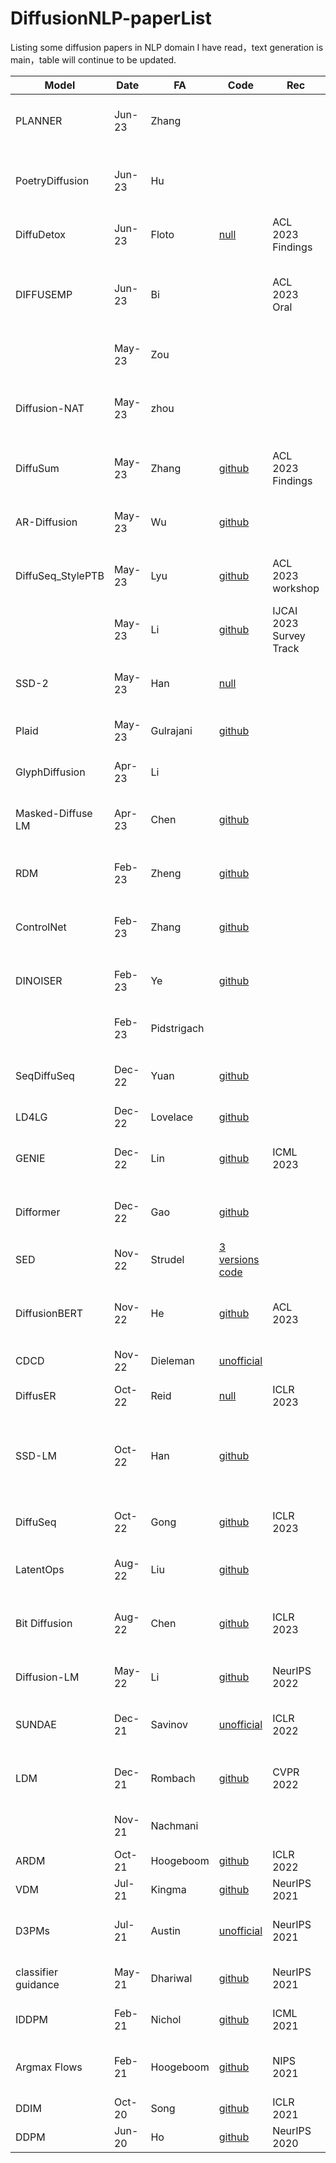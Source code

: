 # DiffusionNLP-paperList

Listing some diffusion papers in NLP domain I have read，text generation is main，table will continue to be updated.

| Model               | Date   | FA          | Code                                                         | Rec                     | Paper                                                        |
| ------------------- | ------ | ----------- | ------------------------------------------------------------ | ----------------------- | ------------------------------------------------------------ |
| PLANNER             | Jun-23 | Zhang       |                                                              |                         | [PLANNER: Generating Diversified   Paragraph via Latent Language Diffusion Model](https://arxiv.org/abs/2306.02531v1) |
| PoetryDiffusion     | Jun-23 | Hu          |                                                              |                         | [PoetryDiffusion:   Towards Joint Semantic and Metrical Manipulation in Poetry Generation](https://arxiv.org/abs/2306.08456v1) |
| DiffuDetox          | Jun-23 | Floto       | [null](https://github.com/D3Mlab/diffu-detox)                | ACL 2023  Findings      | [DiffuDetox: A Mixed Diffusion Model   for Text Detoxification](https://arxiv.org/abs/2306.08505v1) |
| DIFFUSEMP           | Jun-23 | Bi          |                                                              | ACL 2023 Oral           | [DiffusEmp: A   Diffusion Model-Based Framework with Multi-Grained Control for Empathetic   Response Generation](https://arxiv.org/abs/2306.01657v1) |
|                     | May-23 | Zou         |                                                              |                         | [A Survey of Diffusion Models in   Natural Language Processing](https://arxiv.org/abs/2305.14671v2) |
| Diffusion-NAT       | May-23 | zhou        |                                                              |                         | [Diffusion-NAT:   Self-Prompting Discrete Diffusion for Non-Autoregressive Text Generation](https://arxiv.org/abs/2305.04044) |
| DiffuSum            | May-23 | Zhang       | [github](https://github.com/hpzhang94/DiffuSum)              | ACL 2023  Findings      | [DiffuSum: Generation Enhanced   Extractive Summarization with Diffusion](https://arxiv.org/abs/2305.01735v2) |
| AR-Diffusion        | May-23 | Wu          | [github](https://github.com/wutong4012/AR-Diffusion)         |                         | [AR-Diffusion:   Auto-Regressive Diffusion Model for Text Generation](https://arxiv.org/abs/2305.09515v2) |
| DiffuSeq_StylePTB   | May-23 | Lyu         | [github](https://github.com/lvyiwei1/DiffuSeq_StylePTB)      | ACL 2023  workshop      | [Fine-grained Text Style Transfer   with Diffusion-Based Language Models](https://arxiv.org/abs/2305.19512v2) |
|                     | May-23 | Li          | [github](https://github.com/AoiDragon/Awesome-Text-Diffusion-Models) | IJCAI 2023 Survey Track | [Diffusion   Models for Non-autoregressive Text Generation: A Survey](https://arxiv.org/abs/2303.06574v2) |
| SSD-2               | May-23 | Han         | [null](https://github.com/xhan77/ssd-2)                      |                         | [SSD-2: Scaling and Inference-time   Fusion of Diffusion Language Models](https://arxiv.org/abs/2305.14771) |
| Plaid               | May-23 | Gulrajani   | [github](https://github.com/igul222/plaid)                   |                         | [Likelihood-Based   Diffusion Language Models](https://arxiv.org/abs/2305.18619v1) |
| GlyphDiffusion      | Apr-23 | Li          |                                                              |                         | [GlyphDiffusion: Text Generation as   Image Generation](https://arxiv.org/abs/2304.12519) |
| Masked-Diffuse LM   | Apr-23 | Chen        | [github](https://github.com/amazon-science/masked-diffusion-lm) |                         | [A Cheaper and   Better Diffusion Language Model with Soft-Masked Noise](https://arxiv.org/abs/2304.04746v1) |
| RDM                 | Feb-23 | Zheng       | [github](https://github.com/hkunlp/reparam-discrete-diffusion) |                         | [A reparameterized discrete diffusion   model for text generation](https://arxiv.org/abs/2302.05737) |
| ControlNet          | Feb-23 | Zhang       | [github](https://github.com/lllyasviel/ControlNet)           |                         | [Adding   Conditional Control to Text-to-Image Diffusion Models](https://arxiv.org/abs/2302.05543) |
| DINOISER            | Feb-23 | Ye          | [github](https://github.com/yegcjs/DINOISER)                 |                         | [DINOISER: diffused conditional   sequence learning by manipulating noises](https://arxiv.org/abs/2302.10025) |
|                     | Feb-23 | Pidstrigach |                                                              |                         | [Infinite-Dimensional   Diffusion Models for Function Spaces](https://arxiv.org/abs/2302.10130v1) |
| SeqDiffuSeq         | Dec-22 | Yuan        | [github](https://github.com/Yuanhy1997/SeqDiffuSeq)          |                         | [SeqDiffuSeq: Text Diffusion with   Encoder-Decoder Transformers](https://arxiv.org/abs/2212.10325v5) |
| LD4LG               | Dec-22 | Lovelace    | [github](https://github.com/justinlovelace/latent-diffusion-for-language) |                         | [Latent   Diffusion for Language Generation](https://arxiv.org/abs/2212.09462v1) |
| GENIE               | Dec-22 | Lin         | [github](https://github.com/microsoft/ProphetNet/tree/master/GENIE) | ICML 2023               | [GENIE: large scale pre-training for   text generation with diffusion model](https://arxiv.org/abs/2212.11685v2) |
| Difformer           | Dec-22 | Gao         | [github](https://github.com/zhjgao/difformer)                |                         | [Difformer:Empowering   diffusion model on embedding space for text generation](https://arxiv.org/abs/2212.09412v2) |
| SED                 | Nov-22 | Strudel     | [3 versions code](https://github.com/MattyChoi/Text-SED)     |                         | [Self-conditioned Embedding   Diffusion for Text Generation](https://arxiv.org/abs/2211.04236v1) |
| DiffusionBERT       | Nov-22 | He          | [github](https://github.com/Hzfinfdu/Diffusion-BERT)         | ACL 2023                | [DiffusionBERT:   Improving Generative Masked Language Models with Diffusion Models](https://arxiv.org/abs/2211.15029v2) |
| CDCD                | Nov-22 | Dieleman    | [unofficial](https://github.com/elyxlz/cdcd-pytorch)         |                         | [Continuous diffusion for   categorical data](https://arxiv.org/abs/2211.15089v3) |
| DiffusER            | Oct-22 | Reid        | [null](https://github.com/machelreid/diffuser)               | ICLR 2023               | [DiffusER:   Discrete Diffusion via Edit-based Reconstruction](https://arxiv.org/abs/2210.16886v1) |
| SSD-LM              | Oct-22 | Han         | [github](https://github.com/xhan77/ssd-lm)                   |                         | [Semi-autoregressive Simplex-based   Diffusion Language Model for Text Generation and Modular Control](https://github.com/xhan77/ssd-lm) |
| DiffuSeq            | Oct-22 | Gong        | [github](https://github.com/Shark-NLP/DiffuSeq)              | ICLR 2023               | [DiffuSeq:   Sequence to Sequence Text Generation with Diffusion Models](https://arxiv.org/abs/2210.08933v3) |
| LatentOps           | Aug-22 | Liu         | [github](https://github.com/guangyliu/LatentOps)             |                         | [Composable Text Controls in Latent   Space with ODEs](https://arxiv.org/abs/2208.00638v2) |
| Bit  Diffusion      | Aug-22 | Chen        | [github](https://github.com/google-research/pix2seq)         | ICLR 2023               | [Analog Bits:   Generating Discrete Data using Diffusion Models with Self-Conditioning](https://arxiv.org/abs/2208.04202v2) |
| Diffusion-LM        | May-22 | Li          | [github](https://github.com/XiangLi1999/Diffusion-LM)        | NeurIPS 2022            | [Diffusion-LM Improves Controllable   Text Generation](https://arxiv.org/abs/2205.14217v1) |
| SUNDAE              | Dec-21 | Savinov     | [unofficial](https://github.com/vvvm23/sundae)               | ICLR 2022               | [Step-unrolled   Denoising Autoencoders for Text Generation](https://arxiv.org/abs/2112.06749v3) |
| LDM                 | Dec-21 | Rombach     | [github](https://github.com/CompVis/latent-diffusion)        | CVPR 2022               | [High-Resolution Image Synthesis with   Latent Diffusion Models](https://arxiv.org/abs/2112.10752) |
|                     | Nov-21 | Nachmani    |                                                              |                         | [Zero-Shot   Translation using Diffusion Models](https://arxiv.org/abs/2111.01471v1) |
| ARDM                | Oct-21 | Hoogeboom   | [github](https://github.com/google-research/google-research/tree/master/autoregressive_diffusion) | ICLR 2022               | [Autoregressive Diffusion Models](https://arxiv.org/abs/2110.02037v2) |
| VDM                 | Jul-21 | Kingma      | [github](https://github.com/google-research/vdm)             | NeurIPS 2021            | [Variational   Diffusion Models](https://arxiv.org/abs/2107.00630v6) |
| D3PMs               | Jul-21 | Austin      | [unofficial](https://github.com/justinpan0/denoising-diffusion) | NeurIPS 2021            | [Structured Denoising Diffusion   Models in Discrete State-Spaces](https://arxiv.org/abs/2107.03006v3) |
| classifier guidance | May-21 | Dhariwal    | [github](https://github.com/openai/guided-diffusion)         | NeurIPS 2021            | [Diffusion   Models Beat GANs on Image Synthesis](https://arxiv.org/abs/2105.05233v4) |
| IDDPM               | Feb-21 | Nichol      | [github](https://github.com/openai/improved-diffusion)       | ICML 2021               | [Improved   Denoising Diffusion Probabilistic Models](http://proceedings.mlr.press/v139/nichol21a/nichol21a.pdf) |
| Argmax Flows        | Feb-21 | Hoogeboom   | [github](https://github.com/didriknielsen/argmax_flows)      | NIPS 2021               | [Argmax Flows   and Multinomial Diffusion: Learning Categorical Distributions](https://arxiv.org/abs/2102.05379v3) |
| DDIM                | Oct-20 | Song        | [github](https://github.com/ermongroup/ddim)                 | ICLR 2021               | [Denoising Diffusion Implicit Models](https://arxiv.org/abs/2010.02502v4) |
| DDPM                | Jun-20 | Ho          | [github](https://github.com/hojonathanho/diffusion)          | NeurIPS 2020            | [Denoising   Diffusion Probabilistic Models](https://arxiv.org/abs/2006.11239v2) |
